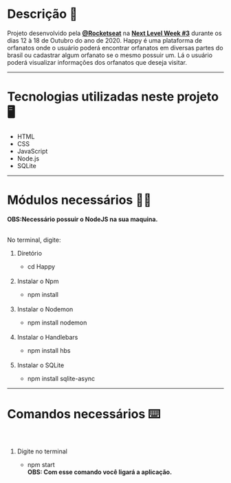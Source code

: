 <h1>Descrição 🚀</h1> 
Projeto desenvolvido pela <strong><a href="https://github.com/Rocketseat">@Rocketseat</a></strong> na <strong><a href="https://nextlevelweek.com/inscricao/2">Next Level Week #3</a></strong> durante os dias 12 à 18 de Outubro do ano de 2020.
Happy é uma plataforma de orfanatos onde o usuário poderá encontrar orfanatos em diversas partes do brasil ou cadastrar algum orfanato se o mesmo possuir um. Lá o usuário poderá
visualizar informações dos orfanatos que deseja visitar.

<hr>

<h1>Tecnologias utilizadas neste projeto 🖥️</h1>
<ul>
  <li>HTML</li>
  <li>CSS</li>
  <li>JavaScript</li>
  <li>Node.js</li>
  <li>SQLite</li>
</ul>

<hr>

<h1>Módulos necessários  👨‍💻 </h1>
<strong>OBS:Necessário possuir o NodeJS na sua maquina.</strong>
<br>
<br>
<p>No terminal, digite:</p>
<ol>
  <li>Diretório</li>
  <ul>
    <li>cd Happy</li>
  </ul> 
  <br>
  <li>Instalar o Npm</li>
  <ul>
    <li>npm install</li>
  </ul>
  <br>
  <li>Instalar o Nodemon</li>
  <ul>
    <li>npm install nodemon</li>
  </ul> 
  <br>
  <li>Instalar o Handlebars</li>
  <ul>
    <li>npm install hbs</li>
  </ul> 
  <br>
  <li>Instalar o SQLite</li>
  <ul>
    <li>npm install sqlite-async</li>
  </ul> 
</ol>

<hr>

<h1>Comandos necessários ⌨️</h1>
<br>
<ol>
  <li>Digite no terminal</li>
  <ul>
    <li>npm start</li>
    <strong>OBS: Com esse comando você ligará a aplicação.</strong>
  </ul>
</ol>  






